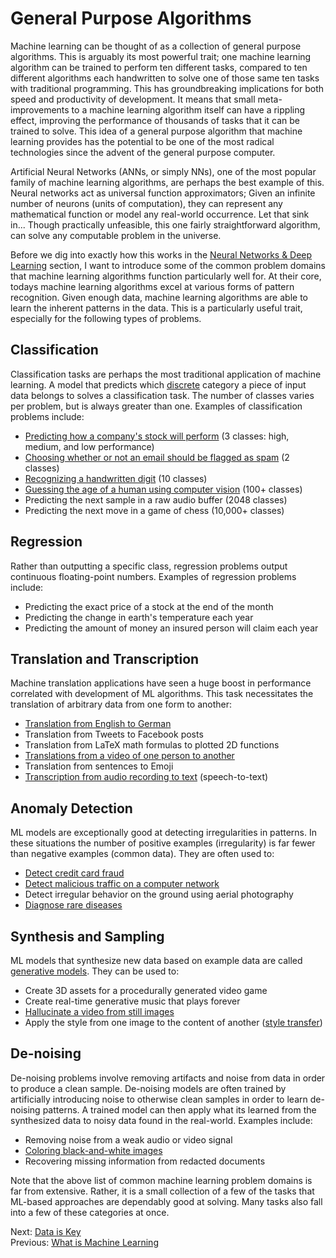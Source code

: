 # General Purpose Algorithms

Machine learning can be thought of as a collection of general purpose algorithms. This is arguably its most powerful trait; one machine learning algorithm can be trained to perform ten different tasks, compared to ten different algorithms each handwritten to solve one of those same ten tasks with traditional programming. This has groundbreaking implications for both speed and productivity of development. It means that small meta-improvements to a machine learning algorithm itself can have a rippling effect, improving the performance of thousands of tasks that it can be trained to solve. This idea of a general purpose algorithm that machine learning provides has the potential to be one of the most radical technologies since the advent of the general purpose computer.

Artificial Neural Networks (ANNs, or simply NNs), one of the most popular family of machine learning algorithms, are perhaps the best example of this. Neural networks act as universal function approximators; Given an infinite number of neurons (units of computation), they can represent any mathematical function or model any real-world occurrence. Let that sink in... Though practically unfeasible, this one fairly straightforward algorithm, can solve any computable problem in the universe.

Before we dig into exactly how this works in the [Neural Networks & Deep Learning](neural-networks-and-deep-learning.html) section, I want to introduce some of the common problem domains that machine learning algorithms function particularly well for. At their core, todays machine learning algorithms excel at various forms of pattern recognition. Given enough data, machine learning algorithms are able to learn the inherent patterns in the data. This is a particularly useful trait, especially for the following types of problems.

## Classification

Classification tasks are perhaps the most traditional application of machine learning. A model that predicts which [discrete](https://stats.stackexchange.com/questions/206/what-is-the-difference-between-discrete-data-and-continuous-data) category a piece of input data belongs to solves a classification task. The number of classes varies per problem, but is always greater than one. Examples of classification problems include:

- [Predicting how a company's stock will perform](https://www.microsoft.com/developerblog/2017/12/04/predicting-stock-performance-deep-learning/) (3 classes: high, medium, and low performance)
- [Choosing whether or not an email should be flagged as spam](https://www.codeproject.com/Articles/1232040/Spam-classification-using-Python-and-Keras) (2 classes)
- [Recognizing a handwritten digit](https://js.tensorflow.org/tutorials/mnist.html) (10 classes)
- [Guessing the age of a human using computer vision](https://www.analyticsvidhya.com/blog/2017/06/hands-on-with-deep-learning-solution-for-age-detection-practice-problem/) (100+ classes)
- Predicting the next sample in a raw audio buffer (2048 classes)
- Predicting the next move in a game of chess (10,000+ classes)

## Regression

Rather than outputting a specific class, regression problems output continuous floating-point numbers. Examples of regression problems include:

- Predicting the exact price of a stock at the end of the month
- Predicting the change in earth's temperature each year
- Predicting the amount of money an insured person will claim each year

## Translation and Transcription

Machine translation applications have seen a huge boost in performance correlated with development of ML algorithms. This task necessitates the translation of arbitrary data from one form to another:

- [Translation from English to German](https://www.tensorflow.org/tutorials/seq2seq)
- Translation from Tweets to Facebook posts
- Translation from LaTeX math formulas to plotted 2D functions
- [Translations from a video of one person to another](https://twitter.com/brannondorsey/status/808461108881268736)<span class="marginal-note" data-info="This was actually our first machine learning experiment. Researchers at UC Berkeley recently published a much more convincing version of a similar task [here](https://www.youtube.com/watch?v=PCBTZh41Ris)."></span>
- Translation from sentences to Emoji
- [Transcription from audio recording to text](https://medium.com/@ageitgey/machine-learning-is-fun-part-6-how-to-do-speech-recognition-with-deep-learning-28293c162f7a) (speech-to-text)

## Anomaly Detection

ML models are exceptionally good at detecting irregularities in patterns. In these situations the number of positive examples (irregularity) is far fewer than negative examples (common data). They are often used to:

- [Detect credit card fraud](https://github.com/ellisvalentiner/credit-card-fraud)
- [Detect malicious traffic on a computer network](https://securityintelligence.com/applying-machine-learning-to-improve-your-intrusion-detection-system/)
- Detect irregular behavior on the ground using aerial photography
- [Diagnose rare diseases](http://file.scirp.org/pdf/JILSA_2017012413273284.pdf)

## Synthesis and Sampling

ML models that synthesize new data based on example data are called [generative models](https://towardsdatascience.com/deep-generative-models-25ab2821afd3). They can be used to:

- Create 3D assets for a procedurally generated video game
- Create real-time generative music that plays forever
- [Hallucinate a video from still images](https://www.theverge.com/2016/9/12/12886698/machine-learning-video-image-prediction-mit)
- Apply the style from one image to the content of another ([style transfer](https://towardsdatascience.com/artistic-style-transfer-b7566a216431))

## De-noising

De-noising problems involve removing artifacts and noise from data in order to produce a clean sample. De-noising models are often trained by artificially introducing noise to otherwise clean samples in order to learn de-noising patterns. A trained model can then apply what its learned from the synthesized data to noisy data found in the real-world. Examples include:

- Removing noise from a weak audio or video signal
- [Coloring black-and-white images](https://hackernoon.com/remastering-classic-films-in-tensorflow-with-pix2pix-f4d551fa0503)
- Recovering missing information from redacted documents

Note that the above list of common machine learning problem domains is far from extensive. Rather, it is a small collection of a few of the tasks that ML-based approaches are dependably good at solving. Many tasks also fall into a few of these categories at once.

Next: [Data is Key](data-is-key.html)<br>
Previous: [What is Machine Learning](what-is-machine-learning.html)